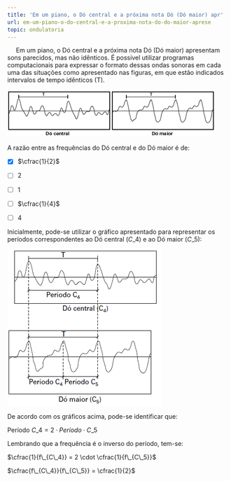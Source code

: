 ```yaml
---
title: 'Em um piano, o Dó central e a próxima nota Dó (Dó maior) apr'
url: em-um-piano-o-do-central-e-a-proxima-nota-do-do-maior-aprese
topic: ondulatoria
---
```



     Em um piano, o Dó central e a próxima nota Dó (Dó maior) apresentam sons parecidos, mas não idênticos. É possível utilizar programas computacionais para expressar o formato dessas ondas sonoras em cada uma das situações como apresentado nas figuras, em que estão indicados intervalos de tempo idênticos (T).

![](c8555372-590e-6228-4fe4-3a0ccb0ffd42.png)

A razão entre as frequências do Dó central e do Dó maior é de:



- [x] $\cfrac{1}{2}$
- [ ] $2$
- [ ] $1$
- [ ] $\cfrac{1}{4}$
- [ ] $4$


Inicialmente, pode-se utilizar o gráfico apresentado para representar os períodos correspondentes ao Dó central ($C\_4$) e ao Dó maior ($C\_5$):

![](d99f5aaa-e550-abe9-b16e-e91544a80447.png)

De acordo com os gráficos acima, pode-se identificar que:

Período $C\_4 = 2 \cdot Período\cdot C\_5$

Lembrando que a frequência é o inverso do período, tem-se:

$\cfrac{1}{f\_{C\_4}} = 2 \cdot \cfrac{1}{f\_{C\_5}}$

$\cfrac{f\_{C\_4}}{f\_{C\_5}} = \cfrac{1}{2}$
